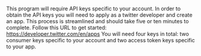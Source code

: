 This program will require API keys specific to your account.
In order to obtain the API keys you will need to apply as a twitter developer and create an app.
This process is streamlined and should take five or ten minutes to complete.
Follow this URL to get started: https://developer.twitter.com/en/apps
You will need four keys in total: two consumer keys specific to your account and two access token keys specific to your app.